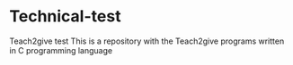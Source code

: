 # Technical-test
Teach2give test
This is a repository with the Teach2give programs written in C programming language
